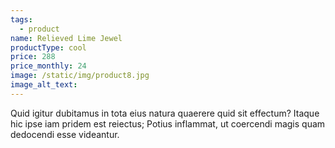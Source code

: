 ```yaml
---
tags:
  - product
name: Relieved Lime Jewel
productType: cool
price: 288
price_monthly: 24
image: /static/img/product8.jpg
image_alt_text:
---
```

Quid igitur dubitamus in tota eius natura quaerere quid sit effectum? Itaque hic ipse iam pridem est reiectus; Potius inflammat, ut coercendi magis quam dedocendi esse videantur.
